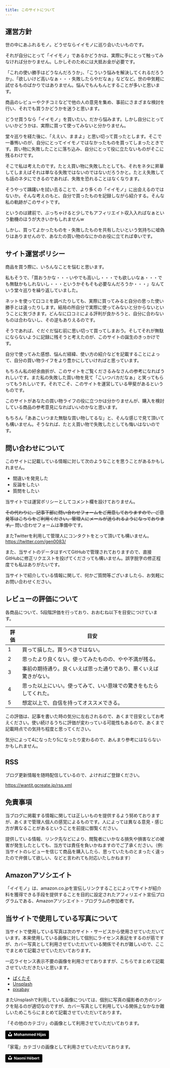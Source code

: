```yaml
---
title: このサイトについて
---
```


## 運営方針

世の中にあふれるモノ。どうせならイイモノに巡り会いたいものです。

それが自分にとって「イイモノ」であるかどうかは、実際に手にとって触ってみなければ分かりません。しかしそのためには大抵お金が必要です。

「これの使い勝手はどうなんだろうか」、「こういう悩みを解決してくれるだろうか」、「欲しいけど高いなぁ・・・失敗したらやだなぁ」などなど。世の中気軽に試せるものばかりではありません。悩んでもんもんとすることが多いと思います。

商品のレビューやクチコミなどで他の人の意見を集め、事前にさまざまな検討を行い、それでも買うかどうかを迷うと思います。

どうせ買うなら「イイモノ」を買いたい。だから悩みます。しかし自分にとっていいかどうかは、実際に買って使ってみないと分かりません。

堂々巡りを経た後に、「ええい、ままよ」と思い切って買ったとします。そこで一番怖いのが、自分にとってイイモノではなかったものを買ってしまったときです。買い物に失敗したことに落ち込み、自分にとって役に立たないものがそこに残るわけです。

そこで私は考えたのです。たとえ買い物に失敗したとしても、それをネタに昇華してしまえばそれは単なる失敗ではないのではないだろうかと。たとえ失敗しても話のネタにできるのであれば、失敗を恐れることはなくなります。

そうやって躊躇いを拭い去ることで、より多くの「イイモノ」に出会えるのではないか。そんな考えのもと、自分で買ったものを記録しながら紹介する。そんな私の軌跡がこのサイトです。

というのは建前で、ぶっちゃけると少しでもアフィリエイト収入入ればなぁという動機のほうが大きいかもしれませんw

しかし、買ってよかったものを・失敗したものを共有したいという気持ちに嘘偽りはありませんので、あなたの買い物のなにかのお役に立てれば幸いです。

## サイト運営ポリシー

商品を買う際に、いろんなことを悩むと思います。

私もそうで、「買おうかな・・・いやでも高いし・・・でも欲しいなぁ・・・でも無駄かもしれないし・・・というかそもそも必要なんだろうか・・・」なんていう堂々巡りを繰り返していました。

ネットを使って口コミを調べたりしても、実際に買ってみると自分の思った使い勝手とは違ったりします。結局の所自分で実際に使ってみないと分からないということに気づきます。どんなに口コミによる評判が良かろうと、自分に合わないものは合わないし、その逆もありえるのです。

そうであれば、ぐだぐだ悩む前に思い切って買ってしまおう。そしてそれが無駄にならないように記録に残そうと考えたのが、このサイトの誕生のきっかけです。

自分で使ってみた感想、悩んだ経緯、使い方の紹介などを記載することによって、自分の買い物ライフをより豊かにしていければと思っています。

もちろん私の紆余曲折が、このサイトをご覧くださるみなさんの参考になればうれしいです。また私の失敗した買い物を見て「こいつバカだなぁ」と笑ってもらってもうれしいです。それでこそ、このサイトを運営している甲斐があるというものです。

このサイトがあなたの買い物ライフの役に立つかは分かりませんが、購入を検討している商品の参考意見になればいいのかなと思います。

もちろん「ああこいつまた無駄な買い物してるな」と、そんな感じで見て頂いても構いません。そうなれば、たとえ買い物で失敗したとしても悔いはないのです。

## 問い合わせについて

このサイトに記載している情報に対して次のようなことを思うことがあるかもしれません。

- 間違いを発見した
- 反論をしたい
- 質問をしたい

当サイトでは運営ポリシーとしてコメント欄を設けておりません。

~~その代わりに、記事下部に問い合わせフォームをご用意しておりますので、ご意見等はこちらをご利用ください。管理人にメールが送られるようになっております。~~
問い合わせフォームは準備中です。

またTwitterを利用して管理人にコンタクトをとって頂いても構いません。
<https://twitter.com/gen0083/>

また、当サイトのデータはすべてGitHubで管理されておりますので、直接GitHubに修正リクエストを投げてくださっても構いません。誤字脱字の修正程度でも私はありがたいです。

当サイトで紹介している情報に関して、何かご質問等ございましたら、お気軽にお問い合わせください。

## レビューの評価について

各商品について、5段階評価を行っており、おおむね以下を目安につけています。

評価 | 目安
---|---
1 |	買って損した。買うべきではない。
2 | 思ったより良くない。使ってみたものの、やや不満が残る。
3 | 事前の期待通り。良くいえば思った通りであり、悪くいえば驚きがない。
4 | 思った以上にいい。使ってみて、いい意味での驚きをもたらしてくれた。
5 | 想定以上で、自信を持ってオススメできる。

この評価は、記事を書いた時の気分に左右されるので、あくまで目安としてお考えください。使い続けるうちに評価が変わっている可能性もあるので、あくまで記載時点での気持ち程度と思ってください。

気分によって4になったり5になったり変わるので、あんまり参考にはならないかもしれません。

## RSS

ブログ更新情報を随時配信しているので、よければご登録ください。

<https://wantit.gcreate.jp/rss.xml>

## 免責事項

当ブログに掲載する情報に関しては正しいものを提供するよう努めておりますが、あくまで管理人個人の感覚によるものです。人によっては異なる意見・感じ方が異なることがあるということを前提に御覧ください。

<!--textlint-disable-->
提供している情報、リンク先などにより、閲覧者にいかなる損失や損害などの被害が発生したとしても、当方では責任を負いかねますのでご了承ください。（例: 当サイトのレビューを信じて商品を購入したら、思っていたものとまったく違ったので弁償して欲しい、などと言われても対応いたしかねます）
<!--textlint-enable-->

## Amazonアソシエイト

「イイモノ」は、amazon.co.jpを宣伝しリンクすることによってサイトが紹介料を獲得できる手段を提供することを目的に設定されたアフィリエイト宣伝プログラムである、Amazonアソシエイト・プログラムの参加者です。

## 当サイトで使用している写真について

当サイトで使用している写真は次のサイト・サービスから使用させていただいています。本来使用している画像に対して個別にライセンス表記をするのが筋ですが、カバー写真として利用させていただいている関係でそれが難しいので、ここでまとめて記載させていただいております。

一応ライセンス表示不要の画像を利用させておりますが、こちらでまとめて記載させていただきたいと思います。

- [ぱくたそ](https://www.pakutaso.com/)
- [Unsplash](https://unsplash.com/)
- [pixabay](https://pixabay.com/ja/)

またUnsplashで利用している画像については、個別に写真の撮影者の方のリンクを貼るのが適切なのですが、カバー写真として利用している関係上なかなか難しいためこちらにまとめて記載させていただいております。

「その他のカテゴリ」の画像として利用させていただいております。

<a style="background-color:black;color:white;text-decoration:none;padding:4px 6px;font-family:-apple-system, BlinkMacSystemFont, &quot;San Francisco&quot;, &quot;Helvetica Neue&quot;, Helvetica, Ubuntu, Roboto, Noto, &quot;Segoe UI&quot;, Arial, sans-serif;font-size:12px;font-weight:bold;line-height:1.2;display:inline-block;border-radius:3px" href="https://unsplash.com/@asmhijas?utm_medium=referral&amp;utm_campaign=photographer-credit&amp;utm_content=creditBadge" target="_blank" rel="noopener noreferrer" title="Download free do whatever you want high-resolution photos from Mohammed Hijas"><span style="display:inline-block;padding:2px 3px"><svg xmlns="http://www.w3.org/2000/svg" style="height:12px;width:auto;position:relative;vertical-align:middle;top:-2px;fill:white" viewBox="0 0 32 32"><title>unsplash-logo</title><path d="M10 9V0h12v9H10zm12 5h10v18H0V14h10v9h12v-9z"></path></svg></span><span style="display:inline-block;padding:2px 3px">Mohammed Hijas</span></a>

「家電」カテゴリの画像として利用させていただいております。

<a style="background-color:black;color:white;text-decoration:none;padding:4px 6px;font-family:-apple-system, BlinkMacSystemFont, &quot;San Francisco&quot;, &quot;Helvetica Neue&quot;, Helvetica, Ubuntu, Roboto, Noto, &quot;Segoe UI&quot;, Arial, sans-serif;font-size:12px;font-weight:bold;line-height:1.2;display:inline-block;border-radius:3px" href="https://unsplash.com/@naomish?utm_medium=referral&amp;utm_campaign=photographer-credit&amp;utm_content=creditBadge" target="_blank" rel="noopener noreferrer" title="Download free do whatever you want high-resolution photos from Naomi Hébert"><span style="display:inline-block;padding:2px 3px"><svg xmlns="http://www.w3.org/2000/svg" style="height:12px;width:auto;position:relative;vertical-align:middle;top:-2px;fill:white" viewBox="0 0 32 32"><title>unsplash-logo</title><path d="M10 9V0h12v9H10zm12 5h10v18H0V14h10v9h12v-9z"></path></svg></span><span style="display:inline-block;padding:2px 3px">Naomi Hébert</span></a>
